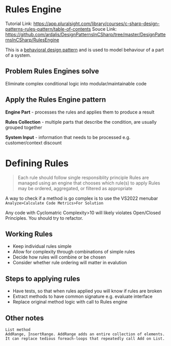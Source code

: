 ﻿# Rules Engine

Tutorial Link: https://app.pluralsight.com/library/courses/c-sharp-design-patterns-rules-pattern/table-of-contents
Souce Link: https://github.com/ardalis/DesignPatternsInCSharp/tree/master/DesignPatternsInCSharp/RulesEngine


This is a [behavioral design pattern](https://refactoring.guru/design-patterns/behavioral-patterns) and is 
used to model behaviour of a part of a system.

## Problem Rules Engines solve
  
Eliminate complex conditional logic into modular/maintainable code

## Apply the Rules Engine pattern

**Engine Part** - processes the rules and applies them to produce a result

**Rules Collection** - multiple parts that describe the condition, are usually grouped together

**System Input**  - information that needs to be processed e.g. customer/context discount


# Defining Rules

> Each rule should follow single responsiblity principle
> Rules are managed using an engine that chooses which rule(s) to apply
> Rules may be ordered, aggregated, or filtered as appropriate


A way to check if a method is go complex is to use the VS2022 menubar ```Analyze>Calculate Code Metrics>For Solution```

Any code with Cyclomatric Complexity>10 will likely violates Open/Closed Principles.  You should try to refactor.

## Working Rules 

- Keep individual rules simple
- Allow for complexity through combinations of simple rules
- Decide how rules will combine or be chosen
- Consider whether rule ordering will matter in evalution

## Steps to applying rules

- Have tests, so that when rules applied you will know if rules are broken
- Extract methods to have common signature e.g. evaluate interface
- Replace original method logic with call to Rules engine



## Other notes
```
List method
AddRange, InsertRange. AddRange adds an entire collection of elements. 
It can replace tedious foreach-loops that repeatedly call Add on List.
```



